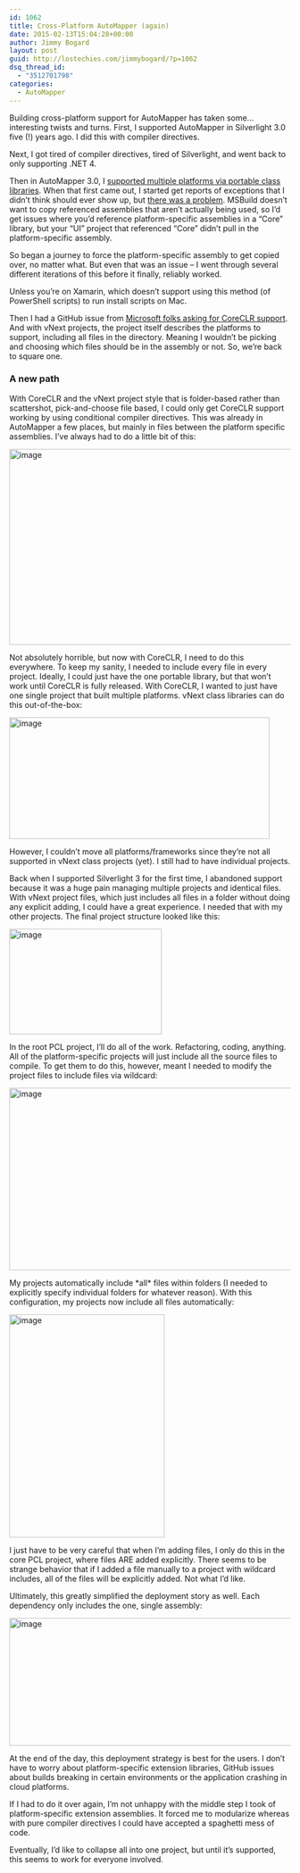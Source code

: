 ```yaml
---
id: 1062
title: Cross-Platform AutoMapper (again)
date: 2015-02-13T15:04:28+00:00
author: Jimmy Bogard
layout: post
guid: http://lostechies.com/jimmybogard/?p=1062
dsq_thread_id:
  - "3512701798"
categories:
  - AutoMapper
---
```

Building cross-platform support for AutoMapper has taken some…interesting twists and turns. First, I supported AutoMapper in Silverlight 3.0 five (!) years ago. I did this with compiler directives.

Next, I got tired of compiler directives, tired of Silverlight, and went back to only supporting .NET 4.

Then in AutoMapper 3.0, I [supported multiple platforms via portable class libraries](http://lostechies.com/jimmybogard/2013/08/25/automapper-3-0-released/). When that first came out, I started get reports of exceptions that I didn’t think should ever show up, but [there was a problem](http://lostechies.com/jimmybogard/2013/09/04/automapper-3-0-portable-class-libraries-and-platformnotsupportedexception/). MSBuild doesn’t want to copy referenced assemblies that aren’t actually being used, so I’d get issues where you’d reference platform-specific assemblies in a “Core” library, but your “UI” project that referenced “Core” didn’t pull in the platform-specific assembly.

So began a journey to force the platform-specific assembly to get copied over, no matter what. But even that was an issue – I went through several different iterations of this before it finally, reliably worked.

Unless you’re on Xamarin, which doesn’t support using this method (of PowerShell scripts) to run install scripts on Mac.

Then I had a GitHub issue from [Microsoft folks asking for CoreCLR support](https://github.com/AutoMapper/AutoMapper/issues/668). And with vNext projects, the project itself describes the platforms to support, including all files in the directory. Meaning I wouldn’t be picking and choosing which files should be in the assembly or not. So, we’re back to square one.

### A new path

With CoreCLR and the vNext project style that is folder-based rather than scattershot, pick-and-choose file based, I could only get CoreCLR support working by using conditional compiler directives. This was already in AutoMapper a few places, but mainly in files between the platform specific assemblies. I’ve always had to do a little bit of this:

[<img style="border-top: 0px;border-right: 0px;border-bottom: 0px;padding-top: 0px;padding-left: 0px;border-left: 0px;padding-right: 0px" border="0" alt="image" src="http://lostechies.com/jimmybogard/files/2015/02/image_thumb.png" width="663" height="351" />](http://lostechies.com/jimmybogard/files/2015/02/image.png)

Not absolutely horrible, but now with CoreCLR, I need to do this everywhere. To keep my sanity, I needed to include every file in every project. Ideally, I could just have the one portable library, but that won’t work until CoreCLR is fully released. With CoreCLR, I wanted to just have one single project that built multiple platforms. vNext class libraries can do this out-of-the-box:

[<img style="border-top: 0px;border-right: 0px;border-bottom: 0px;padding-top: 0px;padding-left: 0px;border-left: 0px;padding-right: 0px" border="0" alt="image" src="http://lostechies.com/jimmybogard/files/2015/02/image_thumb1.png" width="466" height="218" />](http://lostechies.com/jimmybogard/files/2015/02/image1.png)

However, I couldn’t move all platforms/frameworks since they’re not all supported in vNext class projects (yet). I still had to have individual projects.

Back when I supported Silverlight 3 for the first time, I abandoned support because it was a huge pain managing multiple projects and identical files. With vNext project files, which just includes all files in a folder without doing any explicit adding, I could have a great experience. I needed that with my other projects. The final project structure looked like this:

[<img style="border-top: 0px;border-right: 0px;border-bottom: 0px;padding-top: 0px;padding-left: 0px;border-left: 0px;padding-right: 0px" border="0" alt="image" src="http://lostechies.com/jimmybogard/files/2015/02/image_thumb2.png" width="273" height="189" />](http://lostechies.com/jimmybogard/files/2015/02/image2.png)

In the root PCL project, I’ll do all of the work. Refactoring, coding, anything. All of the platform-specific projects will just include all the source files to compile. To get them to do this, however, meant I needed to modify the project files to include files via wildcard:

[<img style="border-top: 0px;border-right: 0px;border-bottom: 0px;padding-top: 0px;padding-left: 0px;border-left: 0px;padding-right: 0px" border="0" alt="image" src="http://lostechies.com/jimmybogard/files/2015/02/image_thumb3.png" width="610" height="327" />](http://lostechies.com/jimmybogard/files/2015/02/image3.png)

My projects automatically include \*all\* files within folders (I needed to explicitly specify individual folders for whatever reason). With this configuration, my projects now include all files automatically:

[<img style="border-top: 0px;border-right: 0px;border-bottom: 0px;padding-top: 0px;padding-left: 0px;border-left: 0px;padding-right: 0px" border="0" alt="image" src="http://lostechies.com/jimmybogard/files/2015/02/image_thumb4.png" width="278" height="400" />](http://lostechies.com/jimmybogard/files/2015/02/image4.png)

I just have to be very careful that when I’m adding files, I only do this in the core PCL project, where files ARE added explicitly. There seems to be strange behavior that if I added a file manually to a project with wildcard includes, all of the files will be explicitly added. Not what I’d like.

Ultimately, this greatly simplified the deployment story as well. Each dependency only includes the one, single assembly:

[<img style="border-top: 0px;border-right: 0px;border-bottom: 0px;padding-top: 0px;padding-left: 0px;border-left: 0px;padding-right: 0px" border="0" alt="image" src="http://lostechies.com/jimmybogard/files/2015/02/image_thumb5.png" width="552" height="229" />](http://lostechies.com/jimmybogard/files/2015/02/image5.png)

At the end of the day, this deployment strategy is best for the users. I don’t have to worry about platform-specific extension libraries, GitHub issues about builds breaking in certain environments or the application crashing in cloud platforms.

If I had to do it over again, I’m not unhappy with the middle step I took of platform-specific extension assemblies. It forced me to modularize whereas with pure compiler directives I could have accepted a spaghetti mess of code.

Eventually, I’d like to collapse all into one project, but until it’s supported, this seems to work for everyone involved.
